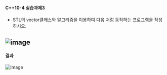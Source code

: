 #### C++10-4 실습과제3
  * STL의 vector클래스와 알고리즘을 이용하여 다음 처럼 동작하는 프로그램을 작성하시오.

![image](https://github.com/user-attachments/assets/123f82ce-c994-4545-bd71-1adcd59c40e5)
---
#### 결과
![image](https://github.com/user-attachments/assets/82e828f2-afc2-4e0e-b737-9ec38f83e924)

